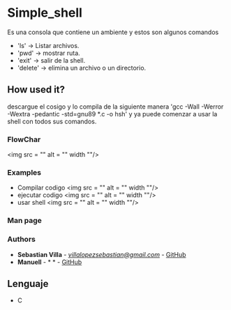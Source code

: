 # Simple_shell
Es una consola que contiene un ambiente y estos son algunos comandos
- 'ls' -> Listar archivos.
- 'pwd' -> mostrar ruta.
- 'exit' -> salir de la shell.
- 'delete' -> elimina un archivo o un directorio.

## How used it?
descargue el cosigo y lo compila de la siguiente manera 'gcc -Wall -Werror -Wextra -pedantic -std=gnu89 *.c -o hsh'
y ya puede comenzar a usar la shell con todos sus comandos.

### FlowChar
<img src = "" alt = "" width ""/>

### Examples
- Compilar codigo
<img src = "" alt = "" width ""/>
- ejecutar codigo
<img src = "" alt = "" width ""/>
- usar shell
<img src = "" alt = "" width ""/>

### Man page


### Authors

- **Sebastian Villa** - *villalopezsebastian@gmail.com* - [GitHub](https://github.com/SebasVillaLo)
- **Manuell** - * * - [GitHub](https://github.com/manolobkno08)

## Lenguaje
- C
